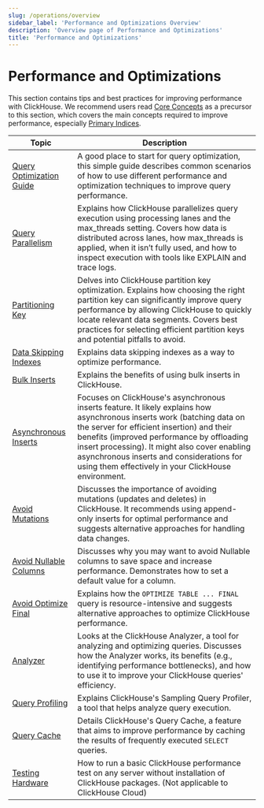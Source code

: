 ```yaml
---
slug: /operations/overview
sidebar_label: 'Performance and Optimizations Overview'
description: 'Overview page of Performance and Optimizations'
title: 'Performance and Optimizations'
---
```


# Performance and Optimizations

This section contains tips and best practices for improving performance with ClickHouse. 
We recommend users read [Core Concepts](/parts) as a precursor to this section, 
which covers the main concepts required to improve performance, 
especially [Primary Indices](./sparse-primary-indexes.md).

| Topic                                                                                 | Description                                                                                                                                                                                                                                                                                                                                                             |
|---------------------------------------------------------------------------------------|-------------------------------------------------------------------------------------------------------------------------------------------------------------------------------------------------------------------------------------------------------------------------------------------------------------------------------------------------------------------------|
| [Query Optimization Guide](/optimize/query-optimization)                      | A good place to start for query optimization, this simple guide describes common scenarios of how to use different performance and optimization techniques to improve query performance.                                                                                                                                                                                |
| [Query Parallelism](/optimize/query-parallelism)       | Explains how ClickHouse parallelizes query execution using processing lanes and the max_threads setting. Covers how data is distributed across lanes, how max_threads is applied, when it isn’t fully used, and how to inspect execution with tools like EXPLAIN and trace logs.                                                                                                                                                                                |
| [Partitioning Key](/optimize/partitioning-key)                                | Delves into ClickHouse partition key optimization. Explains how choosing the right partition key can significantly improve query performance by allowing ClickHouse to quickly locate relevant data segments. Covers best practices for selecting efficient partition keys and potential pitfalls to avoid.                                                             |
| [Data Skipping Indexes](/optimize/skipping-indexes)                           | Explains data skipping indexes as a way to optimize performance.                                                                                                                                                                                                                                                                                                        |
| [Bulk Inserts](/optimize/bulk-inserts)                                        | Explains the benefits of using bulk inserts in ClickHouse.                                                                                                                                                                                                                                                                                                              |
| [Asynchronous Inserts](/optimize/asynchronous-inserts)                        | Focuses on ClickHouse's asynchronous inserts feature. It likely explains how asynchronous inserts work (batching data on the server for efficient insertion) and their benefits (improved performance by offloading insert processing). It might also cover enabling asynchronous inserts and considerations for using them effectively in your ClickHouse environment. |
| [Avoid Mutations](/optimize/avoid-mutations)                                  | Discusses the importance of avoiding mutations (updates and deletes) in ClickHouse. It recommends using append-only inserts for optimal performance and suggests alternative approaches for handling data changes.                                                                                                                                                      |
| [Avoid Nullable Columns](/optimize/avoid-nullable-columns)                    | Discusses why you may want to avoid Nullable columns to save space and increase performance. Demonstrates how to set a default value for a column.                                                                                                                                                                                                                      |
| [Avoid Optimize Final](/optimize/avoidoptimizefinal)                          | Explains how the `OPTIMIZE TABLE ... FINAL` query is resource-intensive and suggests alternative approaches to optimize ClickHouse performance.                                                                                                                                                                                                                         |
| [Analyzer](/operations/analyzer)                                              | Looks at the ClickHouse Analyzer, a tool for analyzing and optimizing queries. Discusses how the Analyzer works, its benefits (e.g., identifying performance bottlenecks), and how to use it to improve your ClickHouse queries' efficiency.                                                                                                                            |
| [Query Profiling](/operations/optimizing-performance/sampling-query-profiler) | Explains ClickHouse's Sampling Query Profiler, a tool that helps analyze query execution.                                                                                                                                                                                                                                                                               |
| [Query Cache](/operations/query-cache)                                        | Details ClickHouse's Query Cache, a feature that aims to improve performance by caching the results of frequently executed `SELECT` queries.                                                                                                                                                                                                                            |
| [Testing Hardware](/operations/performance-test)                              | How to run a basic ClickHouse performance test on any server without installation of ClickHouse packages. (Not applicable to ClickHouse Cloud)                                                                                                                                                                                                                          |
